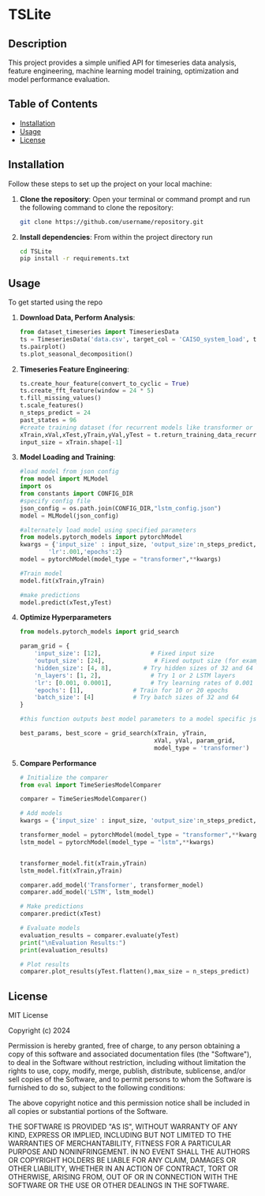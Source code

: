 # TSLite

## Description

This project provides a simple unified API for timeseries data analysis, feature engineering, machine learning model training, optimization and model performance evaluation.

## Table of Contents

- [Installation](#installation)
- [Usage](#usage)
- [License](#license)

## Installation

Follow these steps to set up the project on your local machine:

1. **Clone the repository**:
   Open your terminal or command prompt and run the following command to clone the repository:
   ```bash
   git clone https://github.com/username/repository.git
2. **Install dependencies**:
   From within the project directory run
   ```bash
   cd TSLite
   pip install -r requirements.txt


## Usage

To get started using the repo 

1. **Download Data, Perform Analysis**:
    ```python
    from dataset_timeseries import TimeseriesData
    ts = TimeseriesData('data.csv', target_col = 'CAISO_system_load', time_index = 'interval_start_time')
    ts.pairplot()
    ts.plot_seasonal_decomposition()


2. **Timeseries Feature Engineering**:
    ```python
    ts.create_hour_feature(convert_to_cyclic = True)
    ts.create_fft_feature(window = 24 * 5)
    t.fill_missing_values()
    t.scale_features()
    n_steps_predict = 24
    past_states = 96
    #create training dataset (for recurrent models like transformer or LSTM)
    xTrain,xVal,xTest,yTrain,yVal,yTest = t.return_training_data_recurrent(past_states,n_steps_predict)
    input_size = xTrain.shape[-1]

3. **Model Loading and Training**:
    ```python
    #load model from json config
    from model import MLModel
    import os
    from constants import CONFIG_DIR
    #specify config file
    json_config = os.path.join(CONFIG_DIR,"lstm_config.json")
    model = MLModel(json_config)

    #alternately load model using specified parameters
    from models.pytorch_models import pytorchModel
    kwargs = {'input_size' : input_size, 'output_size':n_steps_predict,"hidden_size":64,'n_layers':2,'batch_size':64,
            'lr':.001,'epochs':2}
    model = pytorchModel(model_type = "transformer",**kwargs)

    #Train model
    model.fit(xTrain,yTrain)

    #make predictions
    model.predict(xTest,yTest)

4. **Optimize Hyperparameters**
    ```python
    from models.pytorch_models import grid_search

    param_grid = {
        'input_size': [12],              # Fixed input size
        'output_size': [24],              # Fixed output size (for example, binary classification)
        'hidden_size': [4, 8],         # Try hidden sizes of 32 and 64
        'n_layers': [1, 2],              # Try 1 or 2 LSTM layers
        'lr': [0.001, 0.0001],           # Try learning rates of 0.001 and 0.0001
        'epochs': [1],              # Train for 10 or 20 epochs
        'batch_size': [4]           # Try batch sizes of 32 and 64
    }

    #this function outputs best model parameters to a model specific json file

    best_params, best_score = grid_search(xTrain, yTrain,
                                          xVal, yVal, param_grid,
                                          model_type = 'transformer')

5. **Compare Performance**
    ```python
    # Initialize the comparer
    from eval import TimeSeriesModelComparer

    comparer = TimeSeriesModelComparer()

    # Add models
    kwargs = {'input_size' : input_size, 'output_size':n_steps_predict,"hidden_size":64,'n_layers':2,'batch_size':64,'lr':.001,'epochs':2}

    transformer_model = pytorchModel(model_type = "transformer",**kwargs)
    lstm_model = pytorchModel(model_type = "lstm",**kwargs)
    

    transformer_model.fit(xTrain,yTrain)
    lstm_model.fit(xTrain,yTrain)
    
    comparer.add_model('Transformer', transformer_model)
    comparer.add_model('LSTM', lstm_model)

    # Make predictions
    comparer.predict(xTest)

    # Evaluate models
    evaluation_results = comparer.evaluate(yTest)
    print("\nEvaluation Results:")
    print(evaluation_results)

    # Plot results
    comparer.plot_results(yTest.flatten(),max_size = n_steps_predict)

## License

MIT License

Copyright (c) 2024

Permission is hereby granted, free of charge, to any person obtaining a copy
of this software and associated documentation files (the "Software"), to deal
in the Software without restriction, including without limitation the rights
to use, copy, modify, merge, publish, distribute, sublicense, and/or sell
copies of the Software, and to permit persons to whom the Software is
furnished to do so, subject to the following conditions:

The above copyright notice and this permission notice shall be included in all
copies or substantial portions of the Software.

THE SOFTWARE IS PROVIDED "AS IS", WITHOUT WARRANTY OF ANY KIND, EXPRESS OR
IMPLIED, INCLUDING BUT NOT LIMITED TO THE WARRANTIES OF MERCHANTABILITY,
FITNESS FOR A PARTICULAR PURPOSE AND NONINFRINGEMENT. IN NO EVENT SHALL THE
AUTHORS OR COPYRIGHT HOLDERS BE LIABLE FOR ANY CLAIM, DAMAGES OR OTHER
LIABILITY, WHETHER IN AN ACTION OF CONTRACT, TORT OR OTHERWISE, ARISING FROM,
OUT OF OR IN CONNECTION WITH THE SOFTWARE OR THE USE OR OTHER DEALINGS IN THE
SOFTWARE.


